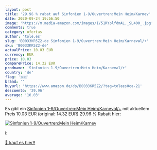```yaml
---
layout: post
title: '29.96 % rabat auf Sinfonien 1-9/Ouvertren:Mein Heim/Karnev'
date: 2020-09-24 19:56:50
image: 'https://m.media-amazon.com/images/I/51RYplfdmAL._SL400_.jpg'
comments: true
category: ofertas
author: 'tole.es'
slug: 'B0033KR5Z2-de Sinfonien 1-9/Ouvertren:Mein Heim/Karneval/+'
sku: 'B0033KR5Z2-de'
actualPrice: 10.03 EUR
currency: EUR
price: 10.03
comparePrice: 14.32 EUR
prodname: 'Sinfonien 1-9/Ouvertren:Mein Heim/Karneval/+'
country: 'de'
flag: '🇩🇪'
brand: ''
buyurl: 'https://www.amazon.de/dp/B0033KR5Z2/?tag=tolees0ca-21'
descuento: '29.96'
average: '10.03'
---
```


Es gibt ein [Sinfonien 1-9/Ouvertren:Mein Heim/Karneval/+](https://www.amazon.de/dp/B0033KR5Z2/?tag=tolees0ca-21) mit aktuellem Preis 10.03 EUR (original: 14.32 EUR) 29.96 % Rabatt hier:

[![Sinfonien 1-9/Ouvertren:Mein Heim/Karnev](https://m.media-amazon.com/images/I/51RYplfdmAL._SL400_.jpg)](https://www.amazon.de/dp/B0033KR5Z2/?tag=tolees0ca-21)

ℹ️:


[🛒 kauf es hier!!](https://www.amazon.de/dp/B0033KR5Z2/?tag=tolees0ca-21)
